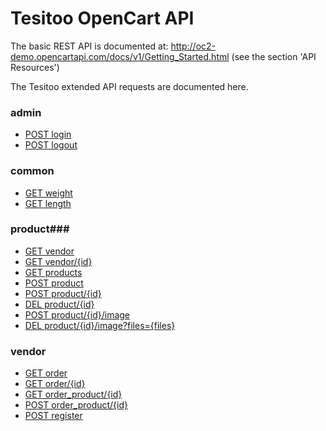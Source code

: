 # Tesitoo OpenCart API #

The basic REST API is documented at:
http://oc2-demo.opencartapi.com/docs/v1/Getting_Started.html (see the section 'API Resources')

The Tesitoo extended API requests are documented here.


### admin ###

* [POST login](get_admin_login.md)
* [POST logout](get_admin_logout.md)


### common ###

* [GET weight](get_common_weight.md)
* [GET length](get_common_length.md)

### product###

* [GET vendor](get_product_vendor.md)
* [GET vendor/{id}](get_product_vendor_id.md  )
* [GET products](get_product_vendor_products.md)
* [POST product](post_product_product.md)
* [POST product/{id}](post_product_product_id.md)
* [DEL product/{id}](del_product_product_id.md  )
* [POST product/{id}/image](post_product_product_image.md)
* [DEL product/{id}/image?files={files}](del_product_product_image.md)

### vendor ###

* [GET order](get_vendor_order.md)
* [GET order/{id}](get_vendor_order_id.md)
* [GET order_product/{id}](get_vendor_order_product_id.md)
* [POST order_product/{id}](post_vendor_order_product_id.md)
* [POST register](post_vendor_register.md)

